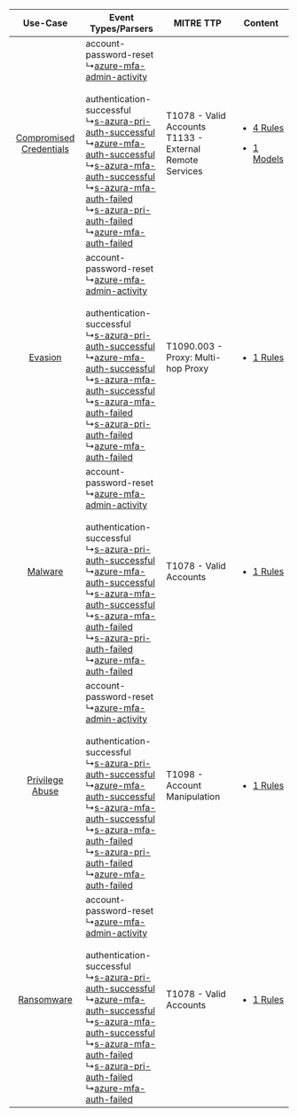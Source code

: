 |    Use-Case    | Event Types/Parsers    | MITRE TTP    | Content    |
|:----:| ---- | ---- | ---- |
| [Compromised Credentials](../../../UseCases/uc_compromised_credentials.md) |  account-password-reset<br> ↳[azure-mfa-admin-activity](Ps/pC_azuremfaadminactivity.md)<br><br> authentication-successful<br> ↳[s-azura-pri-auth-successful](Ps/pC_sazurapriauthsuccessful.md)<br> ↳[azure-mfa-auth-successful](Ps/pC_azuremfaauthsuccessful.md)<br> ↳[s-azura-mfa-auth-successful](Ps/pC_sazuramfaauthsuccessful.md)<br> ↳[s-azura-mfa-auth-failed](Ps/pC_sazuramfaauthfailed.md)<br> ↳[s-azura-pri-auth-failed](Ps/pC_sazurapriauthfailed.md)<br> ↳[azure-mfa-auth-failed](Ps/pC_azuremfaauthfailed.md)<br> | T1078 - Valid Accounts<br>T1133 - External Remote Services<br> | [<ul><li>4 Rules</li></ul><ul><li>1 Models</li></ul>](RM/r_m_microsoft_microsoft_azure_mfa_Compromised_Credentials.md) |
|    [Evasion](../../../UseCases/uc_evasion.md)    |  account-password-reset<br> ↳[azure-mfa-admin-activity](Ps/pC_azuremfaadminactivity.md)<br><br> authentication-successful<br> ↳[s-azura-pri-auth-successful](Ps/pC_sazurapriauthsuccessful.md)<br> ↳[azure-mfa-auth-successful](Ps/pC_azuremfaauthsuccessful.md)<br> ↳[s-azura-mfa-auth-successful](Ps/pC_sazuramfaauthsuccessful.md)<br> ↳[s-azura-mfa-auth-failed](Ps/pC_sazuramfaauthfailed.md)<br> ↳[s-azura-pri-auth-failed](Ps/pC_sazurapriauthfailed.md)<br> ↳[azure-mfa-auth-failed](Ps/pC_azuremfaauthfailed.md)<br> | T1090.003 - Proxy: Multi-hop Proxy<br>    | [<ul><li>1 Rules</li></ul>](RM/r_m_microsoft_microsoft_azure_mfa_Evasion.md)    |
|    [Malware](../../../UseCases/uc_malware.md)    |  account-password-reset<br> ↳[azure-mfa-admin-activity](Ps/pC_azuremfaadminactivity.md)<br><br> authentication-successful<br> ↳[s-azura-pri-auth-successful](Ps/pC_sazurapriauthsuccessful.md)<br> ↳[azure-mfa-auth-successful](Ps/pC_azuremfaauthsuccessful.md)<br> ↳[s-azura-mfa-auth-successful](Ps/pC_sazuramfaauthsuccessful.md)<br> ↳[s-azura-mfa-auth-failed](Ps/pC_sazuramfaauthfailed.md)<br> ↳[s-azura-pri-auth-failed](Ps/pC_sazurapriauthfailed.md)<br> ↳[azure-mfa-auth-failed](Ps/pC_azuremfaauthfailed.md)<br> | T1078 - Valid Accounts<br>    | [<ul><li>1 Rules</li></ul>](RM/r_m_microsoft_microsoft_azure_mfa_Malware.md)    |
|         [Privilege Abuse](../../../UseCases/uc_privilege_abuse.md)         |  account-password-reset<br> ↳[azure-mfa-admin-activity](Ps/pC_azuremfaadminactivity.md)<br><br> authentication-successful<br> ↳[s-azura-pri-auth-successful](Ps/pC_sazurapriauthsuccessful.md)<br> ↳[azure-mfa-auth-successful](Ps/pC_azuremfaauthsuccessful.md)<br> ↳[s-azura-mfa-auth-successful](Ps/pC_sazuramfaauthsuccessful.md)<br> ↳[s-azura-mfa-auth-failed](Ps/pC_sazuramfaauthfailed.md)<br> ↳[s-azura-pri-auth-failed](Ps/pC_sazurapriauthfailed.md)<br> ↳[azure-mfa-auth-failed](Ps/pC_azuremfaauthfailed.md)<br> | T1098 - Account Manipulation<br>    | [<ul><li>1 Rules</li></ul>](RM/r_m_microsoft_microsoft_azure_mfa_Privilege_Abuse.md)    |
|    [Ransomware](../../../UseCases/uc_ransomware.md)    |  account-password-reset<br> ↳[azure-mfa-admin-activity](Ps/pC_azuremfaadminactivity.md)<br><br> authentication-successful<br> ↳[s-azura-pri-auth-successful](Ps/pC_sazurapriauthsuccessful.md)<br> ↳[azure-mfa-auth-successful](Ps/pC_azuremfaauthsuccessful.md)<br> ↳[s-azura-mfa-auth-successful](Ps/pC_sazuramfaauthsuccessful.md)<br> ↳[s-azura-mfa-auth-failed](Ps/pC_sazuramfaauthfailed.md)<br> ↳[s-azura-pri-auth-failed](Ps/pC_sazurapriauthfailed.md)<br> ↳[azure-mfa-auth-failed](Ps/pC_azuremfaauthfailed.md)<br> | T1078 - Valid Accounts<br>    | [<ul><li>1 Rules</li></ul>](RM/r_m_microsoft_microsoft_azure_mfa_Ransomware.md)    |
